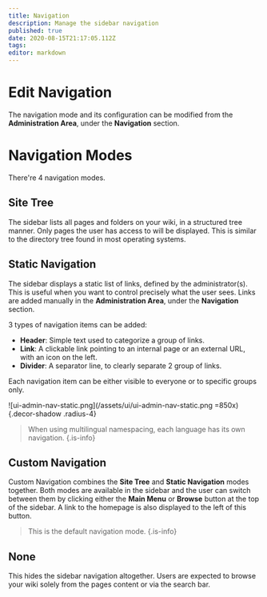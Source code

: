 ```yaml
---
title: Navigation
description: Manage the sidebar navigation
published: true
date: 2020-08-15T21:17:05.112Z
tags: 
editor: markdown
---
```


# Edit Navigation

The navigation mode and its configuration can be modified from the **Administration Area**, under the **Navigation** section.

# Navigation Modes

There're 4 navigation modes.

## Site Tree

The sidebar lists all pages and folders on your wiki, in a structured tree manner. Only pages the user has access to will be displayed. This is similar to the directory tree found in most operating systems.

## Static Navigation

The sidebar displays a static list of links, defined by the administrator(s). This is useful when you want to control precisely what the user sees. Links are added manually in the **Administration Area**, under the **Navigation** section.

3 types of navigation items can be added:
- **Header**: Simple text used to categorize a group of links.
- **Link**: A clickable link pointing to an internal page or an external URL, with an icon on the left.
- **Divider**: A separator line, to clearly separate 2 group of links.

Each navigation item can be either visible to everyone or to specific groups only.

![ui-admin-nav-static.png](/assets/ui/ui-admin-nav-static.png =850x){.decor-shadow .radius-4}

> When using multilingual namespacing, each language has its own navigation.
{.is-info}

## Custom Navigation

Custom Navigation combines the **Site Tree** and **Static Navigation** modes together. Both modes are available in the sidebar and the user can switch between them by clicking either the **Main Menu** or **Browse** button at the top of the sidebar. A link to the homepage is also displayed to the left of this button.

> This is the default navigation mode.
{.is-info}

## None

This hides the sidebar navigation altogether. Users are expected to browse your wiki solely from the pages content or via the search bar.